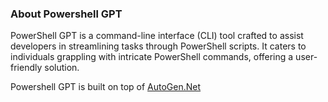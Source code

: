 ### About Powershell GPT
PowerShell GPT is a command-line interface (CLI) tool crafted to assist developers in streamlining tasks through PowerShell scripts. It caters to individuals grappling with intricate PowerShell commands, offering a user-friendly solution.

Powershell GPT is built on top of [AutoGen.Net](https://microsoft.github.io/autogen-for-net/)